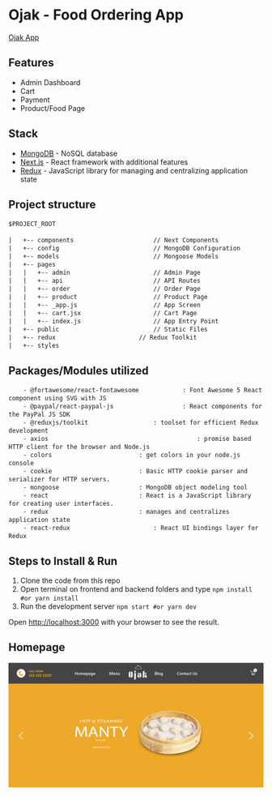 # Ojak - Food Ordering App

[Ojak App](https://ojak.herokuapp.com)

## Features

- Admin Dashboard
- Cart
- Payment
- Product/Food Page

## Stack

- [MongoDB](https://www.mongodb.com) - NoSQL database
- [Next.js](https://nextjs.org) - React framework with additional features
- [Redux](https://redux.js.org) - JavaScript library for managing and centralizing application state

## Project structure

```
$PROJECT_ROOT

|   +-- components                     	// Next Components
|   +-- config                          // MongoDB Configuration
|   +-- models                          // Mongoose Models
|   +-- pages                           
|   |   +-- admin                       // Admin Page
|   |   +-- api                         // API Routes
|   |   +-- order                     	// Order Page
|   |   +-- product                    	// Product Page
|   |   +-- _app.js                    	// App Screen
|   |   +-- cart.jsx                    // Cart Page
|   |   +-- index.js                   	// App Entry Point
|   +-- public                          // Static Files
|   +-- redux                   	// Redux Toolkit
|   +-- styles                    
```

## Packages/Modules utilized

		- @fortawesome/react-fontawesome			: Font Awesome 5 React component using SVG with JS
		- @paypal/react-paypal-js       			: React components for the PayPal JS SDK
		- @reduxjs/toolkit					: toolset for efficient Redux development
		- axios                                 	   	: promise based HTTP client for the browser and Node.js
		- colors						: get colors in your node.js console
		- cookie						: Basic HTTP cookie parser and serializer for HTTP servers.
		- mongoose 						: MongoDB object modeling tool 
		- react							: React is a JavaScript library for creating user interfaces.
		- redux 						: manages and centralizes application state
		- react-redux 						: React UI bindings layer for Redux 


## Steps to Install & Run

1.  Clone the code from this repo
2.  Open terminal on frontend and backend folders and type `npm install #or yarn install`
3.  Run the development server `npm start #or yarn dev`

Open [http://localhost:3000](http://localhost:3000) with your browser to see the result.

## Homepage

![Home](./Home.png)
